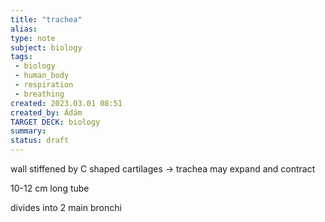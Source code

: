 ```yaml
---
title: "trachea"
alias: 
type: note
subject: biology
tags:
 - biology
 - human_body
 - respiration
 - breathing
created: 2023.03.01 08:51
created_by: Ádám
TARGET DECK: biology
summary: 
status: draft 
---
```

wall stiffened by C shaped cartilages → trachea may expand and contract

10-12 cm long tube

divides into 2 main bronchi